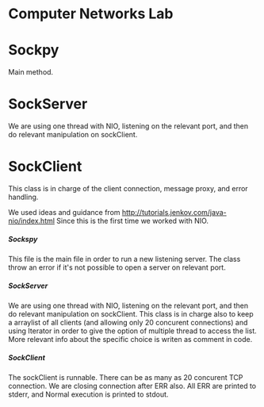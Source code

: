 # Computer Networks Lab

# Sockpy
 Main method.

# SockServer
We are using one thread with NIO, listening on the relevant port, and then do relevant manipulation on 
sockClient.

# SockClient
This class is in charge of the client connection, message proxy, and error handling.

We used ideas and guidance from http://tutorials.jenkov.com/java-nio/index.html
Since this is the first time we worked with NIO.

#####   Sockspy    

This file is the main file in order to run a new listening server.
The class throw an error if it's not possible to open a server on relevant port.

#####     SockServer   

We are using one thread with NIO, listening on the relevant port, and then do relevant manipulation on 
sockClient. This class is in charge also to keep a arraylist of all clients (and allowing only 20 concurent 
connections) and using Iterator in order to give the option of multiple thread to access the list.
More relevant info about the specific choice is writen as comment in code.

#####    SockClient   

The sockClient is runnable. There can be as many as 20 concurent TCP connection.
We are closing connection after ERR also.
All ERR are printed to stderr, and Normal execution is printed to stdout.
